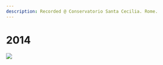 ```yaml
---
description: Recorded @ Conservatorio Santa Cecilia. Rome.
---
```


# 2014

![](https://raw.githubusercontent.com/grammaton/surround-journey/master/2014/photos/2009-04-15-DSC_6722.jpg)

